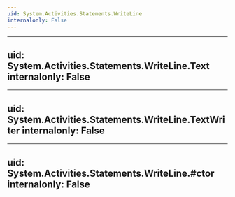 ```yaml
---
uid: System.Activities.Statements.WriteLine
internalonly: False
---
```


---
uid: System.Activities.Statements.WriteLine.Text
internalonly: False
---

---
uid: System.Activities.Statements.WriteLine.TextWriter
internalonly: False
---

---
uid: System.Activities.Statements.WriteLine.#ctor
internalonly: False
---
